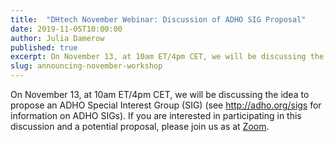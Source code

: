 ```yaml
---
title:  "DHtech November Webinar: Discussion of ADHO SIG Proposal"
date: 2019-11-05T10:00:00
author: Julia Damerow
published: true
excerpt: On November 13, at 10am ET/4pm CET, we will be discussing the idea to propose an ADHO Special Interest Group.
slug: announcing-november-workshop
---
```


On November 13, at 10am ET/4pm CET, we will be discussing the idea to propose an ADHO Special Interest Group (SIG) (see http://adho.org/sigs for information on ADHO SIGs). If you are interested in participating in this discussion and a potential proposal, please join us as at [Zoom](https://zoom.us/j/755179791).